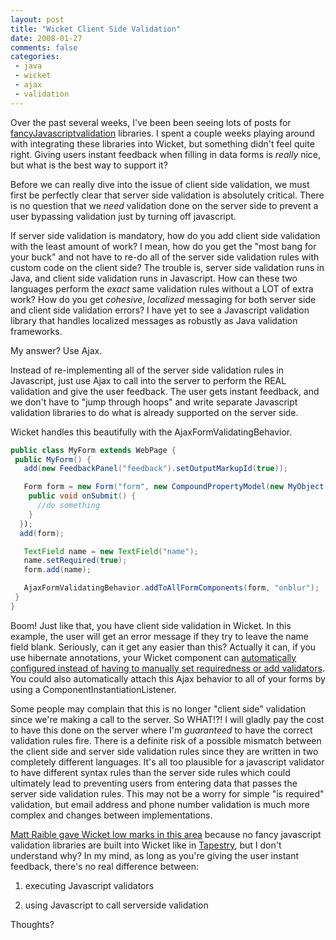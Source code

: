 ```yaml
---
layout: post
title: "Wicket Client Side Validation"
date: 2008-01-27
comments: false
categories:
 - java
 - wicket
 - ajax
 - validation
---
```


Over the past several weeks, I've been been seeing lots of posts for [fancy](http://extjs.com/deploy/ext/examples/form/dynamic.html)[Javascript](http://www.jsvalidate.com/)[validation](http://tetlaw.id.au/view/javascript/really-easy-field-validation) libraries. I spent a couple weeks playing around with integrating these libraries into Wicket, but something didn't feel quite right. Giving users instant feedback when filling in data forms is *really* nice, but what is the best way to support it?



Before we can really dive into the issue of client side validation, we must first be perfectly clear that server side validation is absolutely critical. There is no question that we *need* validation done on the server side to prevent a user bypassing validation just by turning off javascript.



If server side validation is mandatory, how do you add client side validation with the least amount of work? I mean, how do you get the "most bang for your buck" and not have to re-do all of the server side validation rules with custom code on the client side? The trouble is, server side validation runs in Java, and client side validation runs in Javascript. How can these two languages perform the *exact* same validation rules without a LOT of extra work? How do you get *cohesive*, *localized* messaging for both server side and client side validation errors? I have yet to see a Javascript validation library that handles localized messages as robustly as Java validation frameworks.



My answer? Use Ajax.



Instead of re-implementing all of the server side validation rules in Javascript, just use Ajax to call into the server to perform the REAL validation and give the user feedback. The user gets instant feedback, and we don't have to "jump through hoops" and write separate Javascript validation libraries to do what is already supported on the server side.



Wicket handles this beautifully with the AjaxFormValidatingBehavior.


```java
public class MyForm extends WebPage {
 public MyForm() {
   add(new FeedbackPanel("feedback").setOutputMarkupId(true));

   Form form = new Form("form", new CompoundPropertyModel(new MyObject())) {
    public void onSubmit() {
      //do something
    }
  });
  add(form);

   TextField name = new TextField("name");
   name.setRequired(true);
   form.add(name);

   AjaxFormValidatingBehavior.addToAllFormComponents(form, "onblur");
 }
}
```



Boom! Just like that, you have client side validation in Wicket. In this example, the user will get an error message if they try to leave the name field blank. Seriously, can it get any easier than this? Actually it can, if you use hibernate annotations, your Wicket component can [automatically configured instead of having to manually set requiredness or add validators](http://jroller.com/wireframe/entry/wicketstuff_hibernate_updates). You could also automatically attach this Ajax behavior to all of your forms by using a ComponentInstantiationListener.



Some people may complain that this is no longer "client side" validation since we're making a call to the server. So WHAT!?! I will gladly pay the cost to have this done on the server where I'm *guaranteed* to have the correct validation rules fire. There is a definite risk of a possible mismatch between the client side and server side validation rules since they are written in two completely different languages. It's all too plausible for a javascript validator to have different syntax rules than the server side rules which could ultimately lead to preventing users from entering data that passes the server side validation rules. This may not be a worry for simple "is required" validation, but email address and phone number validation is much more complex and changes between implementations.



[Matt Raible gave Wicket low marks in this area](http://raibledesigns.com/rd/entry/comparing_jvm_web_frameworks_presentation) because no fancy javascript validation libraries are built into Wicket like in [Tapestry](http://tapestry.apache.org/tapestry4.1/usersguide/clientside-validation.html), but I don't understand why? In my mind, as long as you're giving the user instant feedback, there's no real difference between:



  1. executing Javascript validators


  2. using Javascript to call serverside validation





Thoughts?


